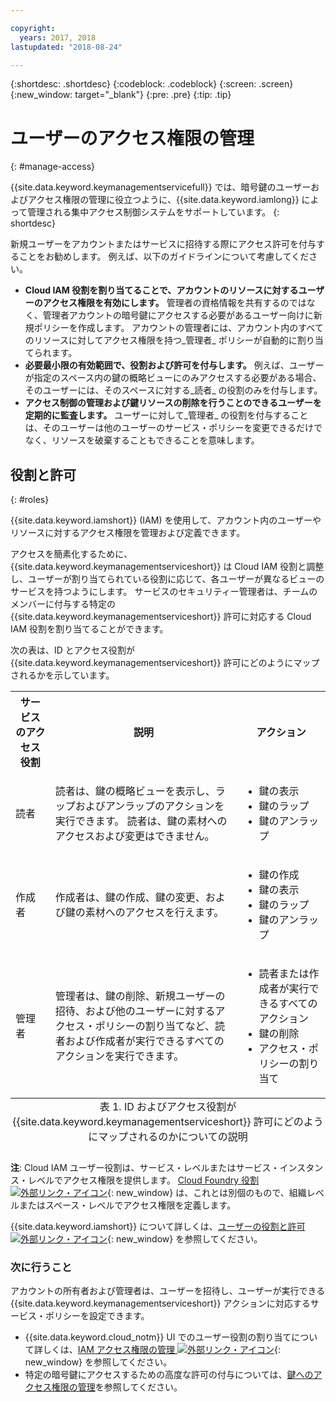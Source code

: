 ```yaml
---

copyright:
  years: 2017, 2018
lastupdated: "2018-08-24"

---
```


{:shortdesc: .shortdesc}
{:codeblock: .codeblock}
{:screen: .screen}
{:new_window: target="_blank"}
{:pre: .pre}
{:tip: .tip}

# ユーザーのアクセス権限の管理
{: #manage-access}

{{site.data.keyword.keymanagementservicefull}} では、暗号鍵のユーザーおよびアクセス権限の管理に役立つように、{{site.data.keyword.iamlong}} によって管理される集中アクセス制御システムをサポートしています。
{: shortdesc}

新規ユーザーをアカウントまたはサービスに招待する際にアクセス許可を付与することをお勧めします。 例えば、以下のガイドラインについて考慮してください。

- **Cloud IAM 役割を割り当てることで、アカウントのリソースに対するユーザーのアクセス権限を有効にします。**
    管理者の資格情報を共有するのではなく、管理者アカウントの暗号鍵にアクセスする必要があるユーザー向けに新規ポリシーを作成します。 アカウントの管理者には、アカウント内のすべてのリソースに対してアクセス権限を持つ_管理者_ ポリシーが自動的に割り当てられます。
- **必要最小限の有効範囲で、役割および許可を付与します。**
    例えば、ユーザーが指定のスペース内の鍵の概略ビューにのみアクセスする必要がある場合、そのユーザーには、そのスペースに対する_読者_ の役割のみを付与します。
- **アクセス制御の管理および鍵リソースの削除を行うことのできるユーザーを定期的に監査します。**
    ユーザーに対して_管理者_ の役割を付与することは、そのユーザーは他のユーザーのサービス・ポリシーを変更できるだけでなく、リソースを破棄することもできることを意味します。

## 役割と許可
{: #roles}

{{site.data.keyword.iamshort}} (IAM) を使用して、アカウント内のユーザーやリソースに対するアクセス権限を管理および定義できます。

アクセスを簡素化するために、{{site.data.keyword.keymanagementserviceshort}} は Cloud IAM 役割と調整し、ユーザーが割り当てられている役割に応じて、各ユーザーが異なるビューのサービスを持つようにします。 サービスのセキュリティー管理者は、チームのメンバーに付与する特定の {{site.data.keyword.keymanagementserviceshort}} 許可に対応する Cloud IAM 役割を割り当てることができます。

次の表は、ID とアクセス役割が {{site.data.keyword.keymanagementserviceshort}} 許可にどのようにマップされるかを示しています。
<table>
  <tr>
    <th>サービスのアクセス役割</th>
    <th>説明</th>
    <th>アクション</th>
  </tr>
  <tr>
    <td><p>読者</p></td>
    <td><p>読者は、鍵の概略ビューを表示し、ラップおよびアンラップのアクションを実行できます。 読者は、鍵の素材へのアクセスおよび変更はできません。</p></td>
    <td>
      <p>
        <ul>
          <li>鍵の表示</li>
          <li>鍵のラップ</li>
          <li>鍵のアンラップ</li>
        </ul>
      </p>
    </td>
  </tr>
  <tr>
    <td><p>作成者</p></td>
    <td><p>作成者は、鍵の作成、鍵の変更、および鍵の素材へのアクセスを行えます。</p></td>
    <td>
      <p>
        <ul>
          <li>鍵の作成</li>
          <li>鍵の表示</li>
          <li>鍵のラップ</li>
          <li>鍵のアンラップ</li>
        </ul>
      </p>
    </td>
  </tr>
  <tr>
    <td><p>管理者</p></td>
    <td><p>管理者は、鍵の削除、新規ユーザーの招待、および他のユーザーに対するアクセス・ポリシーの割り当てなど、読者および作成者が実行できるすべてのアクションを実行できます。</p></td>
    <td>
      <p>
        <ul>
          <li>読者または作成者が実行できるすべてのアクション</li>
          <li>鍵の削除</li>
          <li>アクセス・ポリシーの割り当て</li>
        </ul>
      </p>
    </td>
  </tr>
  <caption style="caption-side:bottom;">表 1. ID およびアクセス役割が {{site.data.keyword.keymanagementserviceshort}} 許可にどのようにマップされるのかについての説明</caption>
</table>

**注**: Cloud IAM ユーザー役割は、サービス・レベルまたはサービス・インスタンス・レベルでアクセス権限を提供します。 [Cloud Foundry 役割 ![外部リンク・アイコン](../../icons/launch-glyph.svg "外部リンク・アイコン")](/docs/iam/cfaccess.html){: new_window} は、これとは別個のもので、組織レベルまたはスペース・レベルでアクセス権限を定義します。

{{site.data.keyword.iamshort}} について詳しくは、[ユーザーの役割と許可 ![外部リンク・アイコン](../../icons/launch-glyph.svg "外部リンク・アイコン")](/docs/iam/users_roles.html#userroles){: new_window} を参照してください。

### 次に行うこと

アカウントの所有者および管理者は、ユーザーを招待し、ユーザーが実行できる {{site.data.keyword.keymanagementserviceshort}} アクションに対応するサービス・ポリシーを設定できます。

- {{site.data.keyword.cloud_notm}} UI でのユーザー役割の割り当てについて詳しくは、[IAM アクセス権限の管理 ![外部リンク・アイコン](../../icons/launch-glyph.svg "外部リンク・アイコン")](/docs/iam/mngiam.html){: new_window} を参照してください。
- 特定の暗号鍵にアクセスするための高度な許可の付与については、[鍵へのアクセス権限の管理](/docs/services/key-protect/manage-access-api.html)を参照してください。
